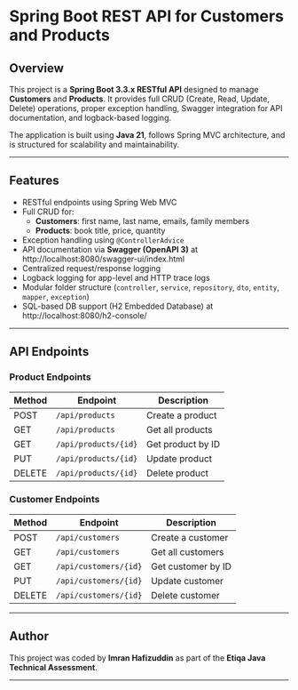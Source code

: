 # Spring Boot REST API for Customers and Products

## Overview

This project is a **Spring Boot 3.3.x RESTful API** designed to manage **Customers** and **Products**. It provides full CRUD (Create, Read, Update, Delete) operations, proper exception handling, Swagger integration for API documentation, and logback-based logging.

The application is built using **Java 21**, follows Spring MVC architecture, and is structured for scalability and maintainability.

---

## Features

- RESTful endpoints using Spring Web MVC
- Full CRUD for:
  - **Customers**: first name, last name, emails, family members
  - **Products**: book title, price, quantity
- Exception handling using `@ControllerAdvice`
- API documentation via **Swagger (OpenAPI 3)** at http://localhost:8080/swagger-ui/index.html
- Centralized request/response logging
- Logback logging for app-level and HTTP trace logs
- Modular folder structure (`controller`, `service`, `repository`, `dto`, `entity`, `mapper`, `exception`)
- SQL-based DB support (H2 Embedded Database) at http://localhost:8080/h2-console/

---


## API Endpoints

### Product Endpoints
| Method | Endpoint         | Description          |
|--------|------------------|----------------------|
| POST   | `/api/products`  | Create a product     |
| GET    | `/api/products`  | Get all products     |
| GET    | `/api/products/{id}` | Get product by ID |
| PUT    | `/api/products/{id}` | Update product    |
| DELETE| `/api/products/{id}` | Delete product     |

### Customer Endpoints
| Method | Endpoint         | Description          |
|--------|------------------|----------------------|
| POST   | `/api/customers` | Create a customer    |
| GET    | `/api/customers` | Get all customers    |
| GET    | `/api/customers/{id}` | Get customer by ID |
| PUT    | `/api/customers/{id}` | Update customer   |
| DELETE| `/api/customers/{id}` | Delete customer    |

---

## Author

This project was coded by **Imran Hafizuddin** as part of the **Etiqa Java Technical Assessment**.

---



